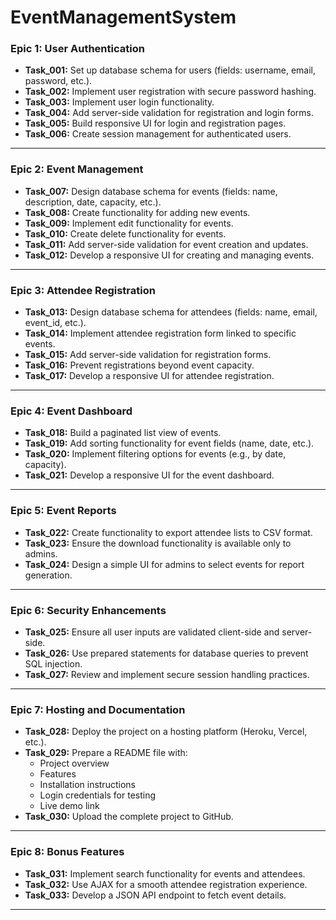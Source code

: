# EventManagementSystem

### **Epic 1: User Authentication**
- **Task_001:** Set up database schema for users (fields: username, email, password, etc.).
- **Task_002:** Implement user registration with secure password hashing.
- **Task_003:** Implement user login functionality.
- **Task_004:** Add server-side validation for registration and login forms.
- **Task_005:** Build responsive UI for login and registration pages.
- **Task_006:** Create session management for authenticated users.

---

### **Epic 2: Event Management**
- **Task_007:** Design database schema for events (fields: name, description, date, capacity, etc.).
- **Task_008:** Create functionality for adding new events.
- **Task_009:** Implement edit functionality for events.
- **Task_010:** Create delete functionality for events.
- **Task_011:** Add server-side validation for event creation and updates.
- **Task_012:** Develop a responsive UI for creating and managing events.

---

### **Epic 3: Attendee Registration**
- **Task_013:** Design database schema for attendees (fields: name, email, event_id, etc.).
- **Task_014:** Implement attendee registration form linked to specific events.
- **Task_015:** Add server-side validation for registration forms.
- **Task_016:** Prevent registrations beyond event capacity.
- **Task_017:** Develop a responsive UI for attendee registration.

---

### **Epic 4: Event Dashboard**
- **Task_018:** Build a paginated list view of events.
- **Task_019:** Add sorting functionality for event fields (name, date, etc.).
- **Task_020:** Implement filtering options for events (e.g., by date, capacity).
- **Task_021:** Develop a responsive UI for the event dashboard.

---

### **Epic 5: Event Reports**
- **Task_022:** Create functionality to export attendee lists to CSV format.
- **Task_023:** Ensure the download functionality is available only to admins.
- **Task_024:** Design a simple UI for admins to select events for report generation.

---

### **Epic 6: Security Enhancements**
- **Task_025:** Ensure all user inputs are validated client-side and server-side.
- **Task_026:** Use prepared statements for database queries to prevent SQL injection.
- **Task_027:** Review and implement secure session handling practices.

---

### **Epic 7: Hosting and Documentation**
- **Task_028:** Deploy the project on a hosting platform (Heroku, Vercel, etc.).
- **Task_029:** Prepare a README file with:
  - Project overview
  - Features
  - Installation instructions
  - Login credentials for testing
  - Live demo link
- **Task_030:** Upload the complete project to GitHub.

---

### **Epic 8: Bonus Features**
- **Task_031:** Implement search functionality for events and attendees.
- **Task_032:** Use AJAX for a smooth attendee registration experience.
- **Task_033:** Develop a JSON API endpoint to fetch event details.

---
